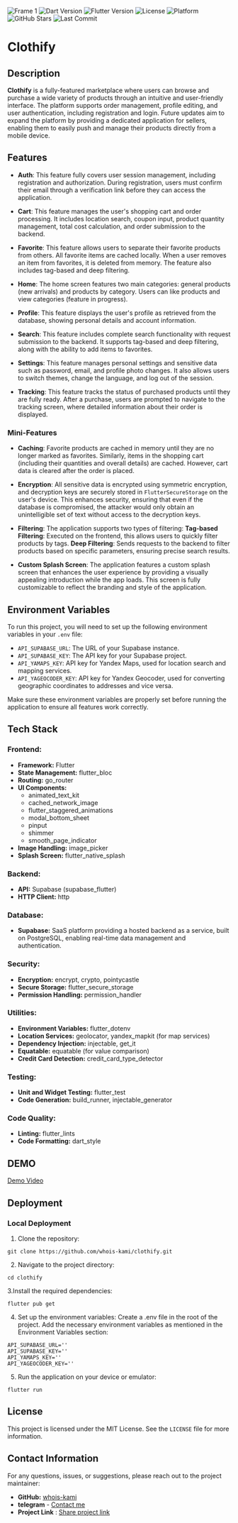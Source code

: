 ![Frame 1](https://github.com/user-attachments/assets/b9f34aed-2168-431a-9486-7585aa9034dc)
![Dart Version](https://img.shields.io/badge/dart-%3E%3D2.12-brightgreen) ![Flutter Version](https://img.shields.io/badge/flutter-v3.23.0-blue) ![License](https://img.shields.io/badge/license-MIT-orange) ![Platform](https://img.shields.io/badge/platform-Android%20|%20iOS%20-blue) ![GitHub Stars](https://img.shields.io/github/stars/whois-kami/clothify?style=social) ![Last Commit](https://img.shields.io/github/last-commit/whois-kami/clothify)
# Clothify

## Description
**Clothify** is a fully-featured marketplace where users can browse and purchase a wide variety of products through an intuitive and user-friendly interface. The platform supports order management, profile editing, and user authentication, including registration and login. Future updates aim to expand the platform by providing a dedicated application for sellers, enabling them to easily push and manage their products directly from a mobile device.

## Features

-  **Auth**: 
    This feature fully covers user session management, including registration and authorization. During registration, users must confirm their email through a verification link before they can access the application.

-  **Cart**:
    This feature manages the user's shopping cart and order processing. It includes location search, coupon input, product quantity management, total cost calculation, and order submission to the backend.

  -  **Favorite**:
     This feature allows users to separate their favorite products from others. All favorite items are cached locally. When a user removes an item from favorites, it is deleted from memory. The feature also includes tag-based and deep filtering.

- **Home**:
    The home screen features two main categories: general products (new arrivals) and products by category. Users can like products and view categories (feature in progress).

- **Profile**:
  This feature displays the user's profile as retrieved from the database, showing personal details and account information.

- **Search**:
    This feature includes complete search functionality with request submission to the backend. It supports tag-based and deep filtering, along with the ability to add items to favorites.

- **Settings**:
    This feature manages personal settings and sensitive data such as password, email, and profile photo changes. It also allows users to switch themes, change the language, and log out of the session.

- **Tracking**:
    This feature tracks the status of purchased products until they are fully ready. After a purchase, users are prompted to navigate to the tracking screen, where detailed information about their order is displayed.

### Mini-Features

- **Caching**: 
   Favorite products are cached in memory until they are no longer marked as favorites. Similarly, items in the shopping cart (including their quantities and overall details) are cached. However, cart data is cleared after the order is placed.

- **Encryption**:
   All sensitive data is encrypted using symmetric encryption, and decryption keys are securely stored in `FlutterSecureStorage` on the user's device. This enhances security, ensuring that even if the database is compromised, the attacker would only obtain an unintelligible set of text without access to the decryption keys.

- **Filtering**:
  The application supports two types of filtering:
    **Tag-based Filtering**: Executed on the frontend, this allows users to quickly filter products by tags.
    **Deep Filtering**: Sends requests to the backend to filter products based on specific parameters, ensuring precise search results.
- **Custom Splash Screen**:
    The application features a custom splash screen that enhances the user experience by providing a visually appealing introduction while the app loads. This screen is fully customizable to reflect the branding and style of the application.
## Environment Variables

To run this project, you will need to set up the following environment variables in your `.env` file:

- `API_SUPABASE_URL`: The URL of your Supabase instance.
- `API_SUPABASE_KEY`: The API key for your Supabase project.
- `API_YAMAPS_KEY`: API key for Yandex Maps, used for location search and mapping services.
- `API_YAGEOCODER_KEY`: API key for Yandex Geocoder, used for converting geographic coordinates to addresses and vice versa.

Make sure these environment variables are properly set before running the application to ensure all features work correctly.

## Tech Stack

### **Frontend:**
- **Framework:** Flutter
- **State Management:** flutter_bloc
- **Routing:** go_router
- **UI Components:**
  - animated_text_kit
  - cached_network_image
  - flutter_staggered_animations
  - modal_bottom_sheet
  - pinput
  - shimmer
  - smooth_page_indicator
- **Image Handling:** image_picker
- **Splash Screen:** flutter_native_splash

### **Backend:**
- **API:** Supabase (supabase_flutter)
- **HTTP Client:** http

### **Database:**
- **Supabase:** SaaS platform providing a hosted backend as a service, built on PostgreSQL, enabling real-time data management and authentication.

### **Security:**
- **Encryption:** encrypt, crypto, pointycastle
- **Secure Storage:** flutter_secure_storage
- **Permission Handling:** permission_handler

### **Utilities:**
- **Environment Variables:** flutter_dotenv
- **Location Services:** geolocator, yandex_mapkit (for map services)
- **Dependency Injection:** injectable, get_it
- **Equatable:** equatable (for value comparison)
- **Credit Card Detection:** credit_card_type_detector

### **Testing:**
- **Unit and Widget Testing:** flutter_test
- **Code Generation:** build_runner, injectable_generator

### **Code Quality:**
- **Linting:** flutter_lints
- **Code Formatting:** dart_style

## DEMO

[Demo Video](https://github.com/user-attachments/assets/435c2d96-1917-43e0-b66f-00b34530c360)


## Deployment

### Local Deployment

1. Clone the repository:
  ```
  git clone https://github.com/whois-kami/clothify.git
  ```
  2. Navigate to the project directory:
  ```
  cd clothify
  ```
  3.Install the required dependencies:
  ```
  flutter pub get
  ```
  4. Set up the environment variables:
  Create a .env file in the root of the project.
  Add the necessary environment variables as mentioned in the Environment Variables section:
  ```
  API_SUPABASE_URL=''
  API_SUPABASE_KEY=''
  API_YAMAPS_KEY=''
  API_YAGEOCODER_KEY=''
  ```
  5. Run the application on your device or emulator:
  ```
  flutter run
  ```
## License

This project is licensed under the MIT License. See the `LICENSE` file for more information.

## Contact Information

For any questions, issues, or suggestions, please reach out to the project maintainer:

- **GitHub:** [whois-kami](https://github.com/whois-kami)
- **telegram** - [Contact me](https://t.me/vtelegpam)<br />
- **Project Link** : [Share project link](https://github.com/whois-kami/clothify)
